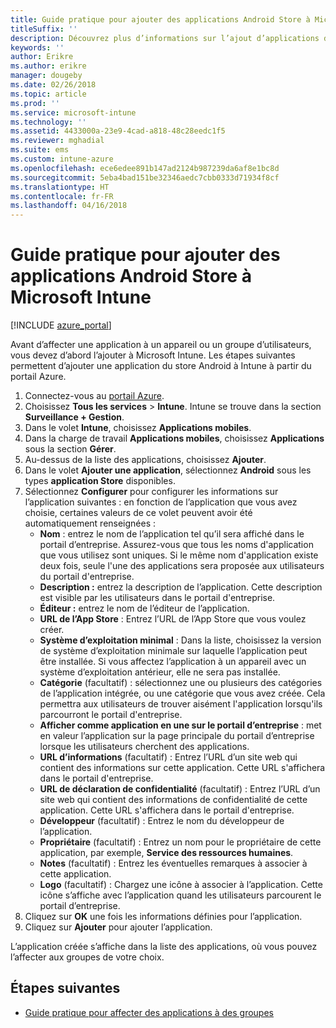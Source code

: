 ```yaml
---
title: Guide pratique pour ajouter des applications Android Store à Microsoft Intune
titleSuffix: ''
description: Découvrez plus d’informations sur l’ajout d’applications du store Android dans Microsoft Intune.
keywords: ''
author: Erikre
ms.author: erikre
manager: dougeby
ms.date: 02/26/2018
ms.topic: article
ms.prod: ''
ms.service: microsoft-intune
ms.technology: ''
ms.assetid: 4433000a-23e9-4cad-a818-48c28eedc1f5
ms.reviewer: mghadial
ms.suite: ems
ms.custom: intune-azure
ms.openlocfilehash: ece6edee891b147ad2124b987239da6af8e1bc8d
ms.sourcegitcommit: 5eba4bad151be32346aedc7cbb0333d71934f8cf
ms.translationtype: HT
ms.contentlocale: fr-FR
ms.lasthandoff: 04/16/2018
---
```

# <a name="how-to-add-android-store-apps-to-microsoft-intune"></a>Guide pratique pour ajouter des applications Android Store à Microsoft Intune

[!INCLUDE [azure_portal](./includes/azure_portal.md)]

Avant d’affecter une application à un appareil ou un groupe d’utilisateurs, vous devez d’abord l’ajouter à Microsoft Intune. Les étapes suivantes permettent d’ajouter une application du store Android à Intune à partir du portail Azure.

1. Connectez-vous au [portail Azure](https://portal.azure.com).
2. Choisissez **Tous les services** > **Intune**. Intune se trouve dans la section **Surveillance + Gestion**.
3. Dans le volet **Intune**, choisissez **Applications mobiles**.
4. Dans la charge de travail **Applications mobiles**, choisissez **Applications** sous la section **Gérer**.
5. Au-dessus de la liste des applications, choisissez **Ajouter**.
6. Dans le volet **Ajouter une application**, sélectionnez **Android** sous les types **application Store** disponibles.
7. Sélectionnez **Configurer** pour configurer les informations sur l’application suivantes : en fonction de l’application que vous avez choisie, certaines valeurs de ce volet peuvent avoir été automatiquement renseignées :
    - **Nom** : entrez le nom de l’application tel qu’il sera affiché dans le portail d’entreprise. Assurez-vous que tous les noms d'application que vous utilisez sont uniques. Si le même nom d'application existe deux fois, seule l'une des applications sera proposée aux utilisateurs du portail d'entreprise.
    - **Description :** entrez la description de l’application. Cette description est visible par les utilisateurs dans le portail d'entreprise.
    - **Éditeur :** entrez le nom de l’éditeur de l’application.
    - **URL de l’App Store** : Entrez l’URL de l’App Store que vous voulez créer.
    - **Système d’exploitation minimal** : Dans la liste, choisissez la version de système d’exploitation minimale sur laquelle l’application peut être installée. Si vous affectez l’application à un appareil avec un système d’exploitation antérieur, elle ne sera pas installée.
    - **Catégorie** (facultatif) : sélectionnez une ou plusieurs des catégories de l’application intégrée, ou une catégorie que vous avez créée. Cela permettra aux utilisateurs de trouver aisément l'application lorsqu'ils parcourront le portail d'entreprise.
    - **Afficher comme application en une sur le portail d’entreprise** : met en valeur l’application sur la page principale du portail d’entreprise lorsque les utilisateurs cherchent des applications.
    - **URL d’informations** (facultatif) : Entrez l’URL d’un site web qui contient des informations sur cette application. Cette URL s'affichera dans le portail d'entreprise.
    - **URL de déclaration de confidentialité** (facultatif) : Entrez l’URL d’un site web qui contient des informations de confidentialité de cette application. Cette URL s'affichera dans le portail d'entreprise.
    - **Développeur** (facultatif) : Entrez le nom du développeur de l’application.
    - **Propriétaire** (facultatif) : Entrez un nom pour le propriétaire de cette application, par exemple, **Service des ressources humaines**.
    - **Notes** (facultatif) : Entrez les éventuelles remarques à associer à cette application.
    - **Logo** (facultatif) : Chargez une icône à associer à l’application. Cette icône s’affiche avec l’application quand les utilisateurs parcourent le portail d’entreprise.
8. Cliquez sur **OK** une fois les informations définies pour l’application.
9. Cliquez sur **Ajouter** pour ajouter l’application.

L’application créée s’affiche dans la liste des applications, où vous pouvez l’affecter aux groupes de votre choix. 

## <a name="next-steps"></a>Étapes suivantes

- [Guide pratique pour affecter des applications à des groupes](apps-deploy.md)